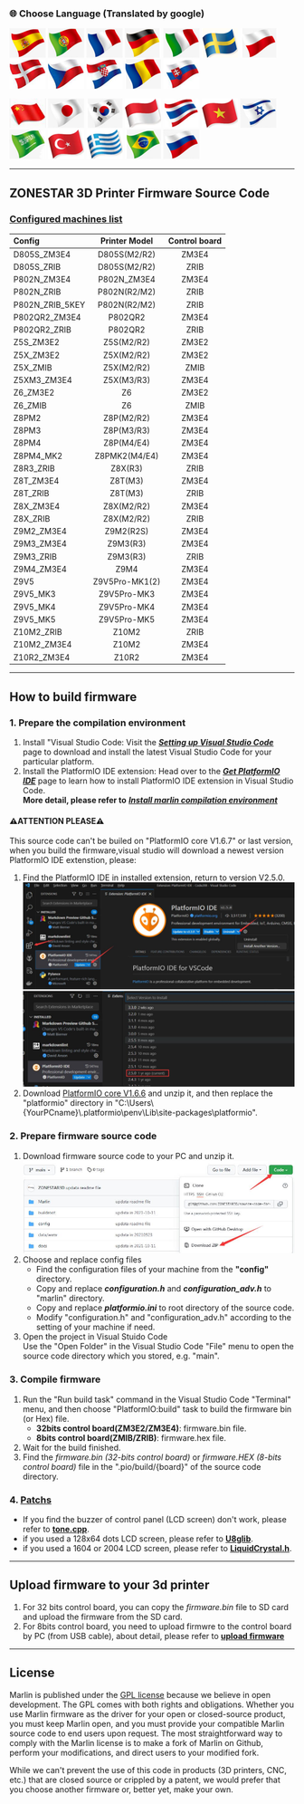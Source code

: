 ### :globe_with_meridians: Choose Language (Translated by google)
[![](./lanpic/ES.png)](https://github-com.translate.goog/ZONESTAR3D/source-code-for-3d-printer?_x_tr_sl=en&_x_tr_tl=es)
[![](./lanpic/PT.png)](https://github-com.translate.goog/ZONESTAR3D/source-code-for-3d-printer?_x_tr_sl=en&_x_tr_tl=pt)
[![](./lanpic/FR.png)](https://github-com.translate.goog/ZONESTAR3D/source-code-for-3d-printer?_x_tr_sl=en&_x_tr_tl=fr)
[![](./lanpic/DE.png)](https://github-com.translate.goog/ZONESTAR3D/source-code-for-3d-printer?_x_tr_sl=en&_x_tr_tl=de)
[![](./lanpic/IT.png)](https://github-com.translate.goog/ZONESTAR3D/source-code-for-3d-printer?_x_tr_sl=en&_x_tr_tl=it)
[![](./lanpic/SW.png)](https://github-com.translate.goog/ZONESTAR3D/source-code-for-3d-printer?_x_tr_sl=en&_x_tr_tl=sv)
[![](./lanpic/PL.png)](https://github-com.translate.goog/ZONESTAR3D/source-code-for-3d-printer?_x_tr_sl=en&_x_tr_tl=pl)
[![](./lanpic/DK.png)](https://github-com.translate.goog/ZONESTAR3D/source-code-for-3d-printer?_x_tr_sl=en&_x_tr_tl=da)
[![](./lanpic/CZ.png)](https://github-com.translate.goog/ZONESTAR3D/source-code-for-3d-printer?_x_tr_sl=en&_x_tr_tl=cs)
[![](./lanpic/HR.png)](https://github-com.translate.goog/ZONESTAR3D/source-code-for-3d-printer?_x_tr_sl=en&_x_tr_tl=hr)
[![](./lanpic/RO.png)](https://github-com.translate.goog/ZONESTAR3D/source-code-for-3d-printer?_x_tr_sl=en&_x_tr_tl=ro)
[![](./lanpic/SK.png)](https://github-com.translate.goog/ZONESTAR3D/source-code-for-3d-printer?_x_tr_sl=en&_x_tr_tl=sk)

[![](./lanpic/CN.png)](https://github-com.translate.goog/ZONESTAR3D/source-code-for-3d-printer?_x_tr_sl=en&_x_tr_tl=zh-CN)
[![](./lanpic/JP.png)](https://github-com.translate.goog/ZONESTAR3D/source-code-for-3d-printer?_x_tr_sl=en&_x_tr_tl=ja)
[![](./lanpic/KR.png)](https://github-com.translate.goog/ZONESTAR3D/source-code-for-3d-printer?_x_tr_sl=en&_x_tr_tl=ko)
[![](./lanpic/ID.png)](https://github-com.translate.goog/ZONESTAR3D/source-code-for-3d-printer?_x_tr_sl=en&_x_tr_tl=id)
[![](./lanpic/TH.png)](https://github-com.translate.goog/ZONESTAR3D/source-code-for-3d-printer?_x_tr_sl=en&_x_tr_tl=th)
[![](./lanpic/VN.png)](https://github-com.translate.goog/ZONESTAR3D/source-code-for-3d-printer?_x_tr_sl=en&_x_tr_tl=vi)
[![](./lanpic/IL.png)](https://github-com.translate.goog/ZONESTAR3D/source-code-for-3d-printer?_x_tr_sl=en&_x_tr_tl=iw)
[![](./lanpic/SA.png)](https://github-com.translate.goog/ZONESTAR3D/source-code-for-3d-printer?_x_tr_sl=en&_x_tr_tl=ar)
[![](./lanpic/TR.png)](https://github-com.translate.goog/ZONESTAR3D/source-code-for-3d-printer?_x_tr_sl=en&_x_tr_tl=tr)
[![](./lanpic/GR.png)](https://github-com.translate.goog/ZONESTAR3D/source-code-for-3d-printer?_x_tr_sl=en&_x_tr_tl=el)
[![](./lanpic/BR.png)](https://github-com.translate.goog/ZONESTAR3D/source-code-for-3d-printer?_x_tr_sl=en&_x_tr_tl=pt)
[![](./lanpic/RU.png)](https://github-com.translate.goog/ZONESTAR3D/source-code-for-3d-printer?_x_tr_sl=en&_x_tr_tl=ru)

-----
## ZONESTAR 3D Printer Firmware Source Code
###  [Configured machines list](./config/)
|     Config     |    Printer Model    |    Control board    |  
|:---------------|:-------------------:|:-------------------:|  
|  D805S_ZM3E4   |    D805S(M2/R2)     |       ZM3E4         |  
|  D805S_ZRIB    |    D805S(M2/R2)     |       ZRIB          |
|  P802N_ZM3E4   |    P802N_ZM3E4      |       ZM3E4         |
|  P802N_ZRIB    |    P802N(R2/M2)     |       ZRIB          |
| P802N_ZRIB_5KEY|    P802N(R2/M2)     |       ZRIB          |
|  P802QR2_ZM3E4 |    P802QR2          |       ZM3E4         |
|  P802QR2_ZRIB  |    P802QR2          |       ZRIB          |  
|  Z5S_ZM3E2     |    Z5S(M2/R2)       |       ZM3E2         | 
|  Z5X_ZM3E2     |    Z5X(M2/R2)       |       ZM3E2         |
|  Z5X_ZMIB      |    Z5X(M2/R2)       |       ZMIB          | 
|  Z5XM3_ZM3E4   |    Z5X(M3/R3)       |       ZM3E4         |
|  Z6_ZM3E2      |    Z6               |       ZM3E2         |  
|  Z6_ZMIB       |    Z6               |       ZMIB          |
|  Z8PM2         |    Z8P(M2/R2)       |       ZM3E4         |  
|  Z8PM3         |    Z8P(M3/R3)       |       ZM3E4         |  
|  Z8PM4         |    Z8P(M4/E4)       |       ZM3E4         |  
|  Z8PM4_MK2     |    Z8PMK2(M4/E4)    |       ZM3E4         |  
|  Z8R3_ZRIB     |    Z8X(R3)          |       ZRIB          |
|  Z8T_ZM3E4     |    Z8T(M3)          |       ZM3E4         |
|  Z8T_ZRIB      |    Z8T(M3)          |       ZRIB          |
|  Z8X_ZM3E4     |    Z8X(M2/R2)       |       ZM3E4         |    
|  Z8X_ZRIB      |    Z8X(M2/R2)       |       ZRIB          |    
|  Z9M2_ZM3E4    |    Z9M2(R2S)        |       ZM3E4         |  
|  Z9M3_ZM3E4    |    Z9M3(R3)         |       ZM3E4         |  
|  Z9M3_ZRIB     |    Z9M3(R3)         |       ZRIB          |
|  Z9M4_ZM3E4    |    Z9M4             |       ZM3E4         |  
|  Z9V5   	     |    Z9V5Pro-MK1(2)   |       ZM3E4         |  
|  Z9V5_MK3      |    Z9V5Pro-MK3      |       ZM3E4         |
|  Z9V5_MK4      |    Z9V5Pro-MK4      |       ZM3E4         |
|  Z9V5_MK5      |    Z9V5Pro-MK5      |       ZM3E4         |
|  Z10M2_ZRIB    |    Z10M2            |       ZRIB          |  
|  Z10M2_ZM3E4   |    Z10M2            |       ZM3E4         |  
|  Z10R2_ZM3E4   |    Z10R2            |       ZM3E4         |  

-----
## How to build firmware
### 1. Prepare the compilation environment
1. Install "Visual Studio Code: Visit the [***Setting up Visual Studio Code***](https://code.visualstudio.com/docs/setup/setup-overview) page to download and install the latest Visual Studio Code for your particular platform.  
2. Install the PlatformIO IDE extension: Head over to the [***Get PlatformIO IDE***](https://platformio.org/install/ide?install=vscode) page to learn how to install PlatformIO IDE extension in Visual Studio Code.  
**More detail, please refer to** [***Install marlin compilation environment***](https://marlinfw.org/docs/basics/install_platformio_vscode.html)  

#### :warning:ATTENTION PLEASE:warning:
This source code can't be builed on "PlatformIO core V1.6.7" or last version, when you build the firmware,visual studio will download a newest version PlatformIO IDE extenstion, please:
1. Find the PlatformIO IDE in installed extension, return to version V2.5.0.
![](1.jpg)    
![](2.jpg)    
2. Download [PlatformIO core V1.6.6](./patch/platformio-core-6.1.6.zip) and unzip it, and then replace the "platformio" directory in "C:\Users\\{YourPCname}\\.platformio\penv\Lib\site-packages\platformio".

### 2. Prepare firmware source code
1. Download firmware source code to your PC and unzip it.  
![](./config/download.jpg)    
2. Choose and replace config files  
   - Find the configuration files of your machine from the **"config"** directory.   
   - Copy and replace ***configuration.h*** and ***configuration_adv.h*** to "marlin" directory.   
   - Copy and replace ***platformio.ini*** to root directory of the source code.  
   - Modify "configuration.h" and "configuration_adv.h" according to the setting of your machine if need.   
3. Open the project in Visual Stuido Code  
Use the "Open Folder" in the Visual Studio Code "File" menu to open the source code directory which you stored, e.g. "main".  

### 3. Compile firmware
1. Run the "Run build task" command in the Visual Studio Code "Terminal" menu, and then choose "PlatformIO:build" task to build the firmware bin (or Hex) file.
   - **32bits control board(ZM3E2/ZM3E4)**: firmware.bin file.
   - **8bits control board(ZMIB/ZRIB)**: firmware.hex file.
2. Wait for the build finished.
3. Find the *firmware.bin (32-bits control board)* or *firmware.HEX (8-bits control board)* file in the ".pio/build/{board}" of the source code directory.    

### 4. [Patchs](https://github.com/ZONESTAR3D/source-code-for-3d-printer/tree/main/patch)
- If you find the buzzer of control panel (LCD screen) don't work, please refer to [**tone.cpp**](https://github.com/ZONESTAR3D/source-code-for-3d-printer/tree/main/patch#1-tonecpp).
- if you used a 128x64 dots LCD screen, please refer to [**U8glib**](https://github.com/ZONESTAR3D/source-code-for-3d-printer/tree/main/patch#2-u8glib).
- if you used a 1604 or 2004 LCD screen, please refer to [**LiquidCrystal.h**](https://github.com/ZONESTAR3D/source-code-for-3d-printer/tree/main/patch#3-liquidcrystalh).

-----
## Upload firmware to your 3d printer
1. For 32 bits control board, you can copy the *firmware.bin* file to SD card and upload the firmware from the SD card.
2. For 8bits control board, you need to upload firmwre to the control board by PC (from USB cable), about detail, please refer to [**upload firmware**](https://github.com/ZONESTAR3D/Firmware/tree/master/Firmware_Upload_tool_for_ZRIB_ZMIB)

-----
## License

Marlin is published under the [GPL license](/LICENSE) because we believe in open development. The GPL comes with both rights and obligations. Whether you use Marlin firmware as the driver for your open or closed-source product, you must keep Marlin open, and you must provide your compatible Marlin source code to end users upon request. The most straightforward way to comply with the Marlin license is to make a fork of Marlin on Github, perform your modifications, and direct users to your modified fork.

While we can't prevent the use of this code in products (3D printers, CNC, etc.) that are closed source or crippled by a patent, we would prefer that you choose another firmware or, better yet, make your own.
